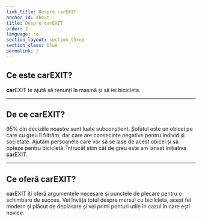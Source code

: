 ```yaml
---
link_title: Despre carEXIT
anchor_id: about
title: Despre carEXIT
order: 2
language: ro
section_layout: section_three
section_class: blue
permalink: /
---
```


## Ce este **car**EXIT?
**car**EXIT te ajută să renunți la mașină și să iei bicicleta.

***

## De ce **car**EXIT?
95% din deciziile noastre sunt luate subconștient. Șofatul este un obicei pe care cu greu îl filtrăm, dar care are consecințe negative pentru individ și societate. Ajutăm persoanele care vor să se lase de acest obicei și să opteze pentru bicicletă. Întrucât știm cât de greu este am lansat inițiativa **car**EXIT.

***

## Ce oferă **car**EXIT?
**car**EXIT îți oferă argumentele necesare și punctele de plecare pentru o schimbare de succes.
Vei învăța totul despre mersul cu bicilcleta, acest fel modern și plăcut de deplasare și vei primi ponturi utile în cazul în care ești novice.
